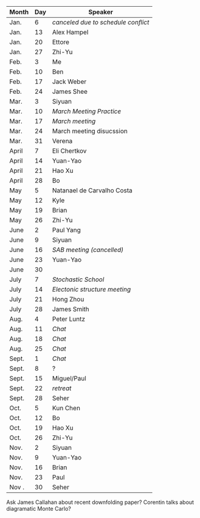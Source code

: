 Month | Day|  Speaker
------|----|--------------
Jan.  |  6 |  _canceled due to schedule conflict_
Jan.  | 13 |  Alex Hampel
Jan.  | 20 |  Ettore
Jan.  | 27 |  Zhi-Yu
Feb.  |  3 |  Me
Feb.  | 10 |  Ben
Feb.  | 17 |  Jack Weber
Feb.  | 24 |  James Shee
Mar.  |  3 |  Siyuan
Mar.  | 10 |  *March Meeting Practice*
Mar.  | 17 |  *March meeting*
Mar.  | 24 | March meeting disucssion
Mar.  | 31 | Verena
April |  7 | Eli Chertkov
April | 14 | Yuan-Yao
April | 21 | Hao Xu 
April | 28 | Bo
May   |  5 | Natanael de Carvalho Costa
May   | 12 | Kyle
May   | 19 | Brian
May   | 26 | Zhi-Yu
June  |  2 | Paul Yang
June  |  9 | Siyuan
June  | 16 | _SAB meeting (cancelled)_
June  | 23 | Yuan-Yao
June  | 30 | 
July  |  7 | _Stochastic School_ 
July  | 14 | _Electonic structure meeting_
July  | 21 | Hong Zhou
July  | 28 | James Smith
Aug.  |  4 | Peter Luntz
Aug.  | 11 | _Chat_
Aug.  | 18 | _Chat_
Aug.  | 25 | _Chat_
Sept. |  1 | _Chat_
Sept. |  8 | ?
Sept. | 15 | Miguel/Paul
Sept. | 22 | _retreat_
Sept.  | 28 | Seher
Oct.   |  5 | Kun Chen
Oct.   | 12 | Bo
Oct.   | 19 | Hao Xu
Oct.   | 26 | Zhi-Yu
Nov.   |  2 | Siyuan
Nov.   |  9 | Yuan-Yao
Nov.   | 16 | Brian
Nov.   | 23 | Paul
Nov .  | 30 | Seher

Ask James Callahan about recent downfolding paper?
Corentin talks about diagramatic Monte Carlo? 

